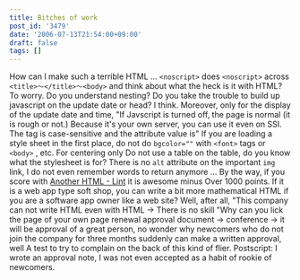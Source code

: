 ```yaml
---
title: Bitches of work
post_id: '3479'
date: '2006-07-13T21:54:00+09:00'
draft: false
tags: []
---
```


How can I make such a terrible HTML ... `<noscript>` does `<noscript>` across `<title>～</title>～<body>` and think about what the heck is it with HTML? To worry. Do you understand nesting? Do you take the trouble to build up javascript on the update date or head? I think. Moreover, only for the display of the update date and time, "If Javscript is turned off, the page is normal (it is rough or not.) Because it's your own server, you can use it even on SSI. The tag is case-sensitive and the attribute value is" If you are loading a style sheet in the first place, do not do `bgcolor=""` with `<font>` tags or `<body>` , etc. For centering only Do not use a table on the table, do you know what the stylesheet is for? There is no `alt` attribute on the important `img` link, I do not even remember words to return anymore ... By the way, if you score with [Another HTML - Lint](http://www.htmllint.net/) it is awesome minus Over 1000 points. If it is a web app type soft shop, you can write a bit more mathematical HTML if you are a software app owner like a web site? Well, after all, "This company can not write HTML even with HTML → There is no skill "Why can you lick the page of your own page renewal approval document → conference → it will be approval of a great person, no wonder why newcomers who do not join the company for three months suddenly can make a written approval, well A test to try to complain on the back of this kind of flier. Postscript: I wrote an approval note, I was not even accepted as a habit of rookie of newcomers.